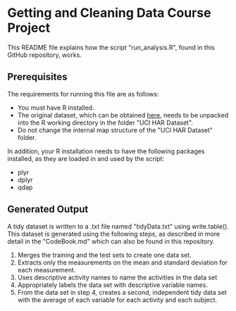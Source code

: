 # Getting and Cleaning Data Course Project
This README file explains how the script "run_analysis.R", found in this GitHub repository, works.
## Prerequisites
The requirements for running this file are as follows:
* You must have R installed.
* The original dataset, which can be obtained [here](https://d396qusza40orc.cloudfront.net/getdata%2Fprojectfiles%2FUCI%20HAR%20Dataset.zip), needs to be unpacked into the R working directory in the folder "UCI HAR Dataset". 
* Do not change the internal map structure of the "UCI HAR Dataset" folder.

In addition, your R installation needs to have the following packages installed,
as they are loaded in and used by the script:
* plyr
* dplyr
* qdap

## Generated Output
A tidy dataset is written to a .txt file named "tidyData.txt" using write.table\(\). This dataset is generated using the following steps, as described in more detail in the "CodeBook.md" which can also be found in this repository.

1. Merges the training and the test sets to create one data set.
2. Extracts only the measurements on the mean and standard deviation for each measurement. 
3. Uses descriptive activity names to name the activities in the data set
4. Appropriately labels the data set with descriptive variable names. 
5. From the data set in step 4, creates a second, independent tidy data set with the average of each variable for each activity and each subject.